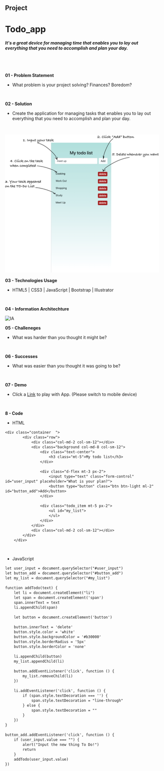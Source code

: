 ## Project

# Todo_app
##### It's a great device for managing time that enables you to lay out everything that you need to accomplish and plan your day.
<br />
<br />

**01 - Problem Statement**
- What problem is your project solving? Finances? Boredom?
<br />


**02 - Solution**
- Create the application for managing tasks that enables you to lay out everything that you need to accomplish and plan your day.
<br />

![Image](/images/instruction.png "Image")
<br />

**03 - Technologies Usage**
- HTML5 | CSS3 | JavaScript | Bootstrap | Illustrator
<br />


**04 - Information Architechture**
<br />

![IA](/images/ia@.png "IA")
<br />


**05 - Challeneges**
- What was harder than you thought it might be?
<br />


**06 - Successes**
- What was easier than you thought it was going to be?
<br />


**07 - Demo**
- Click a [Link](https://teddy-photesri.github.io/Todo_app/) to play with App. (Please switch to mobile device)
<br />


**8 - Code**
- HTML
```
<div class="container  ">
        <div class="row">
            <div class="col-md-2 col-sm-12"></div>
            <div class="background col-md-8 col-sm-12">
                <div class="text-center">
                    <h3 class="mt-5">My todo list</h3>
                </div>

                <div class="d-flex mt-3 px-2">
                    <input type="text" class="form-control" id="user_input" placeholder="What is your plan?">
                    <button type="button" class="btn btn-light ml-2" id="button_add">Add</button>
                </div>

                <div class="todo_item mt-5 px-2">
                    <ul id="my_list">
                    </ul>
                </div>
            </div>
            <div class="col-md-2 col-sm-12"></div>
        </div>
    </div>
```
<br/>

- JavaScript
```
let user_input = document.querySelector("#user_input")
let button_add = document.querySelector("#button_add")
let my_list = document.querySelector("#my_list")

function addTodo(text) {
    let li = document.createElement("li")
    let span = document.createElement('span')
    span.innerText = text
    li.appendChild(span)

    let button = document.createElement('button')

    button.innerText = 'delete'
    button.style.color = 'white'
    button.style.backgroundColor = '#b30000'
    button.style.borderRadius = '5px'
    button.style.borderColor = 'none'

    li.appendChild(button)
    my_list.appendChild(li)

    button.addEventListener('click', function () {
        my_list.removeChild(li)
    })

    li.addEventListener('click', function () {
        if (span.style.textDecoration === '') {
            span.style.textDecoration = "line-through"
        } else {
            span.style.textDecoration = ""
        }
    })
}

button_add.addEventListener('click', function () {
    if (user_input.value === "") {
        alert("Input the new thing To Do!")
        return
    }
    addTodo(user_input.value)
})

```


